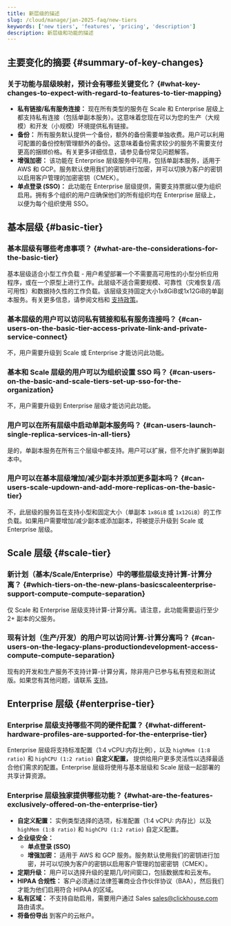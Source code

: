 ```yaml
---
title: 新层级的描述
slug: /cloud/manage/jan-2025-faq/new-tiers
keywords: ['new tiers', 'features', 'pricing', 'description']
description: 新层级和功能的描述
---
```


## 主要变化的摘要 {#summary-of-key-changes}

### 关于功能与层级映射，预计会有哪些关键变化？ {#what-key-changes-to-expect-with-regard-to-features-to-tier-mapping}

- **私有链接/私有服务连接：** 现在所有类型的服务在 Scale 和 Enterprise 层级上都支持私有连接（包括单副本服务）。这意味着您现在可以为您的生产（大规模）和开发（小规模）环境提供私有链接。
- **备份：** 所有服务默认提供一个备份，额外的备份需要单独收费。用户可以利用可配置的备份控制管理额外的备份。这意味着备份需求较少的服务不需要支付更高的捆绑价格。有关更多详细信息，请参见备份常见问题解答。
- **增强加密：** 该功能在 Enterprise 层级服务中可用，包括单副本服务，适用于 AWS 和 GCP。服务默认使用我们的密钥进行加密，并可以切换为客户的密钥以启用客户管理的加密密钥（CMEK）。
- **单点登录 (SSO)：** 此功能在 Enterprise 层级提供，需要支持票据以便为组织启用。拥有多个组织的用户应确保他们的所有组织均在 Enterprise 层级上，以便为每个组织使用 SSO。

## 基本层级 {#basic-tier}

### 基本层级有哪些考虑事项？ {#what-are-the-considerations-for-the-basic-tier}

基本层级适合小型工作负载 - 用户希望部署一个不需要高可用性的小型分析应用程序，或在一个原型上进行工作。此层级不适合需要规模、可靠性（灾难恢复/高可用性）和数据持久性的工作负载。该层级支持固定大小1x8GiB或1x12GiB的单副本服务。有关更多信息，请参阅文档和 [支持政策](https://clickhouse.com/support/program)。

### 基本层级的用户可以访问私有链接和私有服务连接吗？ {#can-users-on-the-basic-tier-access-private-link-and-private-service-connect}

不，用户需要升级到 Scale 或 Enterprise 才能访问此功能。

### 基本和 Scale 层级的用户可以为组织设置 SSO 吗？ {#can-users-on-the-basic-and-scale-tiers-set-up-sso-for-the-organization}

不，用户需要升级到 Enterprise 层级才能访问此功能。

### 用户可以在所有层级中启动单副本服务吗？ {#can-users-launch-single-replica-services-in-all-tiers}

是的，单副本服务在所有三个层级中都支持。用户可以扩展，但不允许扩展到单副本中。

### 用户可以在基本层级增加/减少副本并添加更多副本吗？ {#can-users-scale-updown-and-add-more-replicas-on-the-basic-tier}

不，此层级的服务旨在支持小型和固定大小（单副本 `1x8GiB` 或 `1x12GiB`）的工作负载。如果用户需要增加/减少副本或添加副本，将被提示升级到 Scale 或 Enterprise 层级。

## Scale 层级 {#scale-tier}

### 新计划（基本/Scale/Enterprise）中的哪些层级支持计算-计算分离？ {#which-tiers-on-the-new-plans-basicscaleenterprise-support-compute-compute-separation}

仅 Scale 和 Enterprise 层级支持计算-计算分离。请注意，此功能需要运行至少 2+ 副本的父服务。

### 现有计划（生产/开发）的用户可以访问计算-计算分离吗？ {#can-users-on-the-legacy-plans-productiondevelopment-access-compute-compute-separation}

现有的开发和生产服务不支持计算-计算分离，除非用户已参与私有预览和测试版。如果您有其他问题，请联系 [支持](https://clickhouse.com/support/program)。

## Enterprise 层级 {#enterprise-tier}

### Enterprise 层级支持哪些不同的硬件配置？ {#what-different-hardware-profiles-are-supported-for-the-enterprise-tier}

Enterprise 层级将支持标准配置（1:4 vCPU:内存比例），以及 `highMem (1:8 ratio)` 和 `highCPU (1:2 ratio)` **自定义配置，** 提供给用户更多灵活性以选择最适合他们需求的配置。Enterprise 层级将使用与基本层级和 Scale 层级一起部署的共享计算资源。

### Enterprise 层级独家提供哪些功能？ {#what-are-the-features-exclusively-offered-on-the-enterprise-tier}

- **自定义配置：** 实例类型选择的选项，标准配置（1:4 vCPU: 内存比）以及 `highMem (1:8 ratio)` 和 `highCPU (1:2 ratio)` 自定义配置。
- **企业级安全：**
    - **单点登录 (SSO)**
    - **增强加密：** 适用于 AWS 和 GCP 服务。服务默认使用我们的密钥进行加密，并可以切换为客户的密钥以启用客户管理的加密密钥（CMEK）。
- **定期升级：** 用户可以选择升级的星期几/时间窗口，包括数据库和云发布。
- **HIPAA 合规性：** 客户必须通过法律签署商业合作伙伴协议（BAA），然后我们才能为他们启用符合 HIPAA 的区域。
- **私有区域：** 不支持自助启用，需要用户通过 Sales sales@clickhouse.com 路由请求。
- **将备份导出** 到客户的云帐户。
